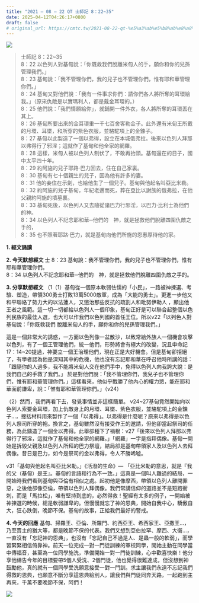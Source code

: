 ```yaml
---
title: "2021 – 08 – 22 QT 士師記 8：22~35"
date: 2025-04-12T04:26:17+0800
draft: false
# original_url: https://cmtc.tw/2021-08-22-qt-%e5%a3%ab%e5%b8%ab%e8%a8%98-8%ef%bc%9a2235
---
```


![](/images/qt.jpg)
> 士師記 8：22\~35  
> 8：22 以色列人對基甸說：「你既救我們脫離米甸人的手，願你和你的兒孫管理我們。」  
> 8：23 基甸說：「我不管理你們，我的兒子也不管理你們，惟有耶和華管理你們。」  
> 8：24 基甸又對他們說：「我有一件事求你們：請你們各人將所奪的耳環給我。」（原來仇敵是以實瑪利人，都是戴金耳環的。）  
> 8：25 他們說：「我們情願給你」，就鋪開一件外衣，各人將所奪的耳環丟在其上。  
> 8：26 基甸所要出來的金耳環重一千七百舍客勒金子。此外還有米甸王所戴的月環、耳墜，和所穿的紫色衣服，並駱駝項上的金鍊子。  
> 8：27 基甸以此製造了一個以弗得，設立在本城俄弗拉。後來以色列人拜那以弗得行了邪淫；這就作了基甸和他全家的網羅。  
> 8：28 這樣，米甸人被以色列人制伏了，不敢再抬頭。基甸還在的日子，國中太平四十年。  
> 8：29 約阿施的兒子耶路‧巴力回去，住在自己家裏。  
> 8：30 基甸有七十個親生的兒子，因為他有許多的妻。  
> 8：31 他的妾住在示劍，也給他生了一個兒子。基甸與他起名叫亞比米勒。  
> 8：32 約阿施的兒子基甸，年紀老邁而死，葬在亞比以謝族的俄弗拉，在他父親約阿施的墳墓裏。  
> 8：33 基甸死後，以色列人又去隨從諸巴力行邪淫，以巴力‧比利士為他們的神。  
> 8：34 以色列人不記念耶和華─他們的　神，就是拯救他們脫離四圍仇敵之手的，  
> 8：35 也不照著耶路‧巴力，就是基甸向他們所施的恩惠厚待他的家。

**1. 經文誦讀**

**2.  今天默想經文**
士 8：23 基甸說：我不管理你們，我的兒子也不管理你們，惟有耶和華管理你們。  
8：34 以色列人不記念耶和華─他們的　神，就是拯救他們脫離四圍仇敵之手的。

**3. 分享默想經文**
（1（1）基甸從一個原本軟弱怯懦的「小民」，一路被神揀選、考驗、塑造，帶領300勇士打敗13萬5000敵軍，成為「大能的勇士」。更進一步他又和平聯絡了勢力大的以法蓮人，又懲治那些反抗的疏割人和毗努伊勒人 ，顯出他王者之風範。這一切一切都給以色列人一個印象，基甸正好是可以聯合起整個以色列民族的最佳人選，也大可以作我們以色列國的首任王位。所以v22「以列色人對基甸說：「你既救我們 脫離米甸人的手，願你和你的兒孫管理我們。」

這是一個非常大的誘惑，一方面以色列像一盆散沙，以致常給外族人一個機會攻擊以色列，有了一個王管理他們，統一他們，形勢將會有極大的改變，況且申命記17：14\~20提過，神要立一個王治理他們，現在正是大好機會。但是基甸卻拒絕了，有學者認為他是深知其中的危機，他也沒有忘記耶和華在呼召他時所講的話：「跟隨你的人過多，我不能將米甸人交在他們手中，免得以色列人向我誇大說：是我們自己的手救了我們。」 於是對他們說：「我不管理你們，我兒子也不管理你們，惟有耶和華管理你們。」這樣看來，他似乎戰勝了他內心的權力慾，能在耶和華面前謙卑，說：「惟有耶和華管理你們。」（v24）

（2）然而，我們再看下去，發覺事情並非這樣簡單。 v24\~27基甸竟然開始向以色列人索要金耳環，加上仇敵身上的月環、耳墜、紫色衣服，並駱駝項上的金鍊子…，搜括材料用來製作了一個「以弗得」。以弗得是什麼呢？原來以弗得是以色列人祭司所穿的袍。換言之，基甸雖然沒有接受作王的邀請，但他卻當起祭司的任務，為此鑄造了一個金以弗得。此舉卻種下了禍根：v27「後來以色列人拜那以弗得行了邪淫，這就作了基甸和他全家的網羅。」「網羅」一字是指拜偶像。基甸一開始是拆毀父親及以色列人所拜的巴力祭壇，結局卻是基甸帶領家人及以色列人去拜偶像。昔日是巴力，如今是祭司的金以弗得，令人不勝唏噓。

v31「基甸與他起名叫亞比米勒。」《活潑的生命》— 「亞比米勒的意思，就是『我的父（基甸）是王』。基甸的言語和行為不一致。」這真是一個叫人難過的結局，一開始時我們看到基甸與亞倫有相似之處。起初他是像摩西，帶領以色列人離開罪惡，之後他卻像亞倫，帶領以色列人拜偶像。我們常講信仰的道路並不是短跑衝刺，而是「馬拉松」，唯有堅持到底的，必然得救！聖經有太多的例子，一開始被神揀選的時候，總是軟弱謙卑的。但慢慢就忘了神的恩典，開始自我中心，驕傲自大，狂心跌倒，晚節不保。基甸的故事，正給我們最好的警戒。

**4. 今天的回應**
基甸、掃羅王、亞倫、所羅門、約西亞王、希西家王、亞撒王…，乃至賣主的猶大等，都是晚節不保的代表。我們又想到亞伯拉罕、摩西、大衛…，一直沒有「忘記神的恩典」，也沒有「忘記自己不過是人、是蟲一般的軟弱」，而學習緊緊相信倚靠神。前天一位完成一對一門徒訓練的軍校同學，開始主動在同學當中傳福音，甚至為一位同學施洗，準備開始一對一門徒訓練，心中歡喜快樂！他分享他禱告今年的目標要帶5個人受洗、2個門徒，他也覺得很難達成，但沒想到神鼓勵他，真的就有一個同學受洗願意接受一對一門訓。求主讓我們永遠不忘記我們得救的恩典，也願意不斷分享這恩典給別人，讓我們與門徒同奔天路，一起跑到主再來，千萬不要晚節不保，阿們！

![](/images/20210823.jpg)
